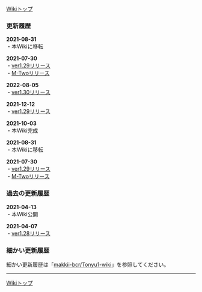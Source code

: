 
[Wikiトップ](./)

### 更新履歴

**2021-08-31**  
・本Wikiに移転  

**2021-07-30**  
・[ver1.29リリース](./download)  
・[M-Twoリリース](./download#m-two)  

**2022-08-05**  
・[ver1.30リリース](./download)  

**2021-12-12**  
・[ver1.29リリース](./download)  

**2021-10-03**  
・本Wiki完成  

**2021-08-31**  
・本Wikiに移転  

**2021-07-30**  
・[ver1.29リリース](./download)  
・[M-Twoリリース](./download#m-two)  

### 過去の更新履歴

**2021-04-13**  
・本Wiki公開  

**2021-04-07**  
・[ver1.28リリース](./download)  

### 細かい更新履歴

細かい更新履歴は「[makkii-bcr/Tonyu1-wiki](https://github.com/makkii-bcr/Tonyu1-wiki)」を参照してください。

***

[Wikiトップ](./)
